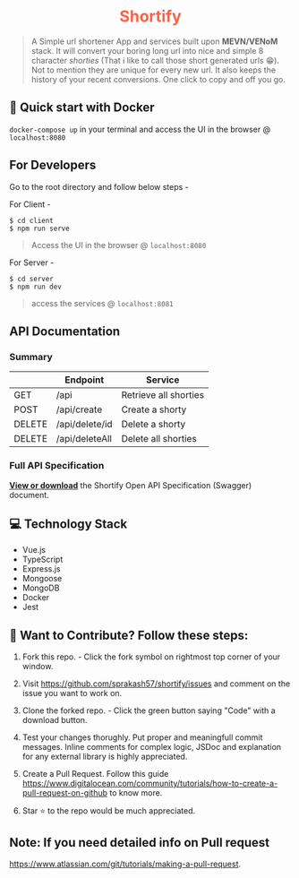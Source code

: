 <h1 align="center" style="color:tomato">Shortify</h1>

> A Simple url shortener App and services built upon **MEVN/VENoM** stack. It will convert your boring long url into nice and simple 8 character *shorties* (That i like to call those short generated urls 😁). Not to mention they are unique for every new url. It also keeps the history of your recent conversions. One click to copy and off you go.

## 🚀 Quick start with Docker

`docker-compose up` in your terminal and access the UI in the browser @ `localhost:8080`

## For Developers

Go to the root directory and follow below steps -

For Client - 

```
$ cd client
$ npm run serve
```
> Access the UI in the browser @ `localhost:8080`

For Server - 

```
$ cd server
$ npm run dev
```
> access the services  @ `localhost:8081`

## API Documentation

### Summary

|        | Endpoint       | Service               |
|--------|----------------|-----------------------|
| GET    | /api           | Retrieve all shorties |
| POST   | /api/create    | Create a shorty       |
| DELETE | /api/delete/id | Delete a shorty       |
| DELETE | /api/deleteAll | Delete all shorties   |

### Full API Specification

**[View or download](server/oas/index.html)** the Shortify Open API Specification (Swagger) document.

## 💻 Technology Stack

- Vue.js
- TypeScript
- Express.js
- Mongoose
- MongoDB
- Docker
- Jest

## 🤝 Want to Contribute? Follow these steps:
1. Fork this repo. - Click the fork symbol on rightmost top corner of your window.

2. Visit https://github.com/sprakash57/shortify/issues and comment on the issue you want to work on.

3. Clone the forked repo. - Click the green button saying "Code" with a download button.

4. Test your changes thorughly. Put proper and meaningfull commit messages. Inline comments for complex logic, JSDoc and explanation for any external library is highly appreciated.

5. Create a Pull Request. Follow this guide https://www.digitalocean.com/community/tutorials/how-to-create-a-pull-request-on-github to know more.

6. Star ⭐ to the repo would be much appreciated.

## Note: If you need detailed info on Pull request
https://www.atlassian.com/git/tutorials/making-a-pull-request.
